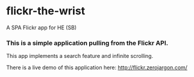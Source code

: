 # flickr-the-wrist
A SPA Flickr app for HE (SB)

### This is a simple application pulling from the Flickr API.

This app implements a search feature and infinite scrolling.

There is a live demo of this application here: http://flickr.zerojargon.com/

